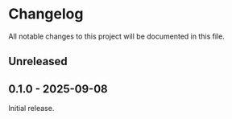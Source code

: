 # Changelog

All notable changes to this project will be documented in this file.

## Unreleased

## 0.1.0 - 2025-09-08

Initial release.